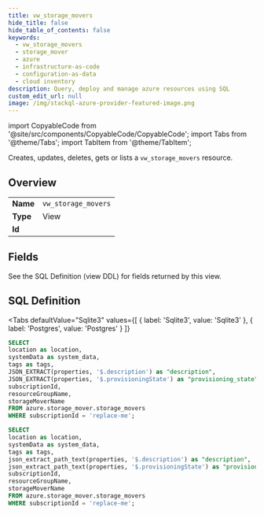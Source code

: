```yaml
--- 
title: vw_storage_movers
hide_title: false
hide_table_of_contents: false
keywords:
  - vw_storage_movers
  - storage_mover
  - azure
  - infrastructure-as-code
  - configuration-as-data
  - cloud inventory
description: Query, deploy and manage azure resources using SQL
custom_edit_url: null
image: /img/stackql-azure-provider-featured-image.png
---
```


import CopyableCode from '@site/src/components/CopyableCode/CopyableCode';
import Tabs from '@theme/Tabs';
import TabItem from '@theme/TabItem';

Creates, updates, deletes, gets or lists a <code>vw_storage_movers</code> resource.

## Overview
<table><tbody>
<tr><td><b>Name</b></td><td><code>vw_storage_movers</code></td></tr>
<tr><td><b>Type</b></td><td>View</td></tr>
<tr><td><b>Id</b></td><td><CopyableCode code="azure.storage_mover.vw_storage_movers" /></td></tr>
</tbody></table>

## Fields

See the SQL Definition (view DDL) for fields returned by this view.

## SQL Definition

<Tabs
defaultValue="Sqlite3"
values={[
{ label: 'Sqlite3', value: 'Sqlite3' },
{ label: 'Postgres', value: 'Postgres' }
]}
>
<TabItem value="Sqlite3">

```sql
SELECT
location as location,
systemData as system_data,
tags as tags,
JSON_EXTRACT(properties, '$.description') as "description",
JSON_EXTRACT(properties, '$.provisioningState') as "provisioning_state",
subscriptionId,
resourceGroupName,
storageMoverName
FROM azure.storage_mover.storage_movers
WHERE subscriptionId = 'replace-me';
```

</TabItem>
<TabItem value="Postgres">

```sql
SELECT
location as location,
systemData as system_data,
tags as tags,
json_extract_path_text(properties, '$.description') as "description",
json_extract_path_text(properties, '$.provisioningState') as "provisioning_state",
subscriptionId,
resourceGroupName,
storageMoverName
FROM azure.storage_mover.storage_movers
WHERE subscriptionId = 'replace-me';
```

</TabItem>
</Tabs>
